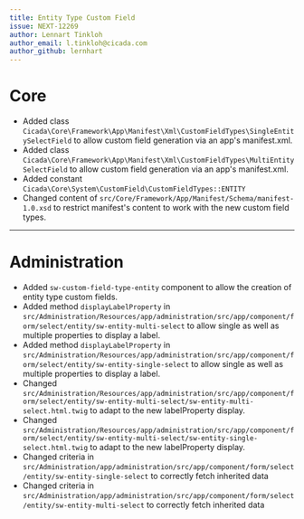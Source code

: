 ```yaml
---
title: Entity Type Custom Field
issue: NEXT-12269
author: Lennart Tinkloh
author_email: l.tinkloh@cicada.com 
author_github: lernhart
---
```

# Core
* Added class `Cicada\Core\Framework\App\Manifest\Xml\CustomFieldTypes\SingleEntitySelectField` to allow custom field generation via an app's manifest.xml.
* Added class `Cicada\Core\Framework\App\Manifest\Xml\CustomFieldTypes\MultiEntitySelectField` to allow custom field generation via an app's manifest.xml.
* Added constant `Cicada\Core\System\CustomField\CustomFieldTypes::ENTITY`
* Changed content of `src/Core/Framework/App/Manifest/Schema/manifest-1.0.xsd` to restrict manifest's content to work with the new custom field types.
___
# Administration
* Added `sw-custom-field-type-entity` component to allow the creation of entity type custom fields.
* Added method `displayLabelProperty` in `src/Administration/Resources/app/administration/src/app/component/form/select/entity/sw-entity-multi-select` to allow single as well as multiple properties to display a label.
* Added method `displayLabelProperty` in `src/Administration/Resources/app/administration/src/app/component/form/select/entity/sw-entity-single-select` to allow single as well as multiple properties to display a label.
* Changed `src/Administration/Resources/app/administration/src/app/component/form/select/entity/sw-entity-multi-select/sw-entity-multi-select.html.twig` to adapt to the new labelProperty display.
* Changed `src/Administration/Resources/app/administration/src/app/component/form/select/entity/sw-entity-multi-select/sw-entity-single-select.html.twig` to adapt to the new labelProperty display.
* Changed criteria in `src/Administration/app/administration/src/app/component/form/select/entity/sw-entity-single-select` to correctly fetch inherited data
* Changed criteria in `src/Administration/app/administration/src/app/component/form/select/entity/sw-entity-multi-select` to correctly fetch inherited data
